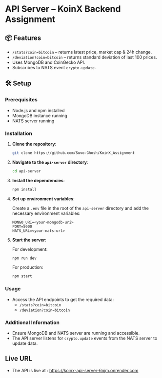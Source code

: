 # API Server – KoinX Backend Assignment

## 📦 Features

- `/stats?coin=bitcoin` – returns latest price, market cap & 24h change.
- `/deviation?coin=bitcoin` – returns standard deviation of last 100 prices.
- Uses MongoDB and CoinGecko API.
- Subscribes to NATS event `crypto.update`.

## 🛠 Setup
### Prerequisites

- Node.js and npm installed
- MongoDB instance running
- NATS server running

### Installation

1. **Clone the repository**:

    ```bash
    git clone https://github.com/Suvo-Ghosh/KoinX_Assignment
    ```

2. **Navigate to the `api-server` directory**:

    ```bash
    cd api-server
    ```

3. **Install the dependencies**:

    ```bash
    npm install
    ```

4. **Set up environment variables**:
   
   Create a `.env` file in the root of the `api-server` directory and add the necessary environment variables:

    ```
    MONGO_URI=<your-mongodb-uri>
    PORT=5000
    NATS_URL=<your-nats-url>
    ```

5. **Start the server**:

    For development:

    ```bash
    npm run dev
    ```

    For production:

    ```bash
    npm start
    ```

### Usage

- Access the API endpoints to get the required data:
  - `/stats?coin=bitcoin`
  - `/deviation?coin=bitcoin`

### Additional Information

- Ensure MongoDB and NATS server are running and accessible.
- The API server listens for `crypto.update` events from the NATS server to update data.

## Live URL
- The API is live at : https://koinx-api-server-6njm.onrender.com
